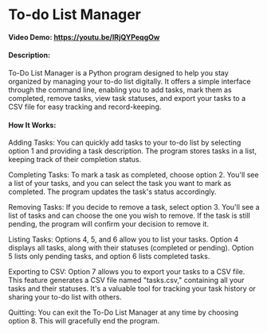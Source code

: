 # To-do List Manager
#### Video Demo:  <https://youtu.be/lRjQYPeqgOw>
#### Description:
To-Do List Manager is a Python program designed to help you stay organized by managing your to-do list digitally. It offers a simple interface through the command line, enabling you to add tasks, mark them as completed, remove tasks, view task statuses, and export your tasks to a CSV file for easy tracking and record-keeping.

#### How It Works:

Adding Tasks: You can quickly add tasks to your to-do list by selecting option 1 and providing a task description. The program stores tasks in a list, keeping track of their completion status.

Completing Tasks: To mark a task as completed, choose option 2. You'll see a list of your tasks, and you can select the task you want to mark as completed. The program updates the task's status accordingly.

Removing Tasks: If you decide to remove a task, select option 3. You'll see a list of tasks and can choose the one you wish to remove. If the task is still pending, the program will confirm your decision to remove it.

Listing Tasks: Options 4, 5, and 6 allow you to list your tasks. Option 4 displays all tasks, along with their statuses (completed or pending). Option 5 lists only pending tasks, and option 6 lists completed tasks.

Exporting to CSV: Option 7 allows you to export your tasks to a CSV file. This feature generates a CSV file named "tasks.csv," containing all your tasks and their statuses. It's a valuable tool for tracking your task history or sharing your to-do list with others.

Quitting: You can exit the To-Do List Manager at any time by choosing option 8. This will gracefully end the program.






